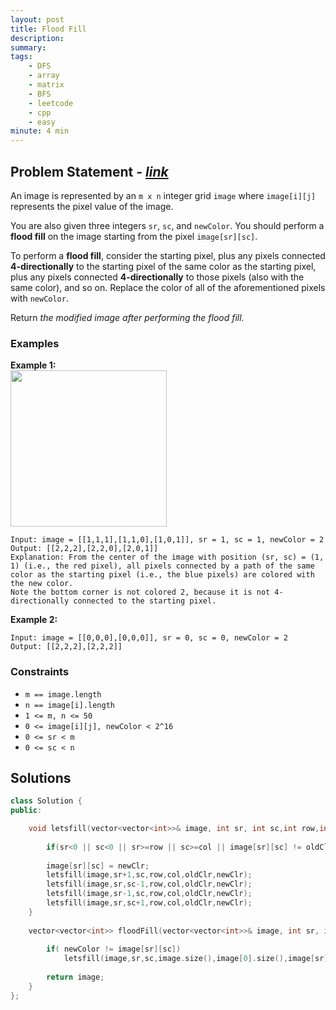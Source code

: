 ```yaml
---
layout: post
title: Flood Fill
description: 
summary: 
tags:
    - DFS
    - array
    - matrix
    - BFS
    - leetcode
    - cpp
    - easy
minute: 4 min
---
```


## Problem Statement - [*link*](https://leetcode.com/problems/flood-fill/)
An image is represented by an `m x n` integer grid `image` where `image[i][j]` represents the pixel value of the image.

You are also given three integers `sr`, `sc`, and `newColor`. You should perform a **flood fill** on the image starting from the pixel `image[sr][sc]`.

To perform a **flood fill**, consider the starting pixel, plus any pixels connected **4-directionally** to the starting pixel of the same color as the starting pixel, plus any pixels connected **4-directionally** to those pixels (also with the same color), and so on. Replace the color of all of the aforementioned pixels with `newColor`.

Return *the modified image after performing the flood fill.*



### Examples
**Example 1:**  
<img src="https://assets.leetcode.com/uploads/2021/06/01/flood1-grid.jpg" height="250">
```
Input: image = [[1,1,1],[1,1,0],[1,0,1]], sr = 1, sc = 1, newColor = 2
Output: [[2,2,2],[2,2,0],[2,0,1]]
Explanation: From the center of the image with position (sr, sc) = (1, 1) (i.e., the red pixel), all pixels connected by a path of the same color as the starting pixel (i.e., the blue pixels) are colored with the new color.
Note the bottom corner is not colored 2, because it is not 4-directionally connected to the starting pixel.
```

**Example 2:**  
```
Input: image = [[0,0,0],[0,0,0]], sr = 0, sc = 0, newColor = 2
Output: [[2,2,2],[2,2,2]]
```

### Constraints
+ `m == image.length`
+ `n == image[i].length`
+ `1 <= m, n <= 50`
+ `0 <= image[i][j], newColor < 2^16`
+ `0 <= sr < m`
+ `0 <= sc < n`

## Solutions
```cpp
class Solution {
public:

    void letsfill(vector<vector<int>>& image, int sr, int sc,int row,int col,int oldClr,int newClr){
    
        if(sr<0 || sc<0 || sr>=row || sc>=col || image[sr][sc] != oldClr) return;
        
        image[sr][sc] = newClr;
        letsfill(image,sr+1,sc,row,col,oldClr,newClr);
        letsfill(image,sr,sc-1,row,col,oldClr,newClr);
        letsfill(image,sr-1,sc,row,col,oldClr,newClr);
        letsfill(image,sr,sc+1,row,col,oldClr,newClr);
    }
    
    vector<vector<int>> floodFill(vector<vector<int>>& image, int sr, int sc, int newColor) {
    
        if( newColor != image[sr][sc])
            letsfill(image,sr,sc,image.size(),image[0].size(),image[sr][sc],newColor);
            
        return image;
    }
};
```

